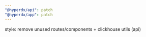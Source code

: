 ```yaml
---
"@hyperdx/api": patch
"@hyperdx/app": patch
---
```


style: remove unused routes/components + clickhouse utils (api)
